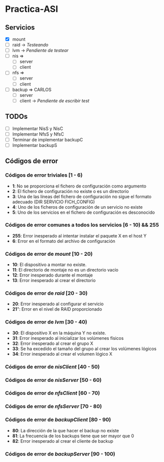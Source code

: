 # Practica-ASI
## Servicios

- [x] mount
- [ ] raid -> *Testeando*
- [ ] lvm -> *Pendiente de testear*
- [ ] nis =>
  + [ ] server
  + [ ] client
- [ ] nfs =>
  + [ ] server
  + [ ] client
- [ ] backup => CARLOS
  + [ ] server
  + [ ] client -> *Pendiente de escribir test*

## TODOs

- [ ] Implementar NisS y NisC
- [ ] Implementar NfsS y NfsC
- [ ] Terminar de implementar backupC
- [ ] Implementar backupS

## Códigos de error
### Códigos de error triviales [1 - 6)

- **1**: No se proporciona el fichero de configuración como argumento
- **2**: El fichero de configuración no existe o es un directorio
- **3**: Una de las líneas del fichero de configuración no sigue el formato adecuado (DIR SERVICIO FICH_CONFIG)
- **4**: Uno de los ficheros de configuración de un servicio no existe
- **5**: Uno de los servicios en el fichero de configuración es desconocido

### Códigos de error comunes a todos los servicios [6 - 10) && 255

- **255**: Error inesperado al intentar instalar el paquete X en el host Y
- **6**: Error en el formato del archivo de configuración

### Códigos de error de *mount* [10 - 20)

- **10**: El dispositivo a montar no existe.
- **11**: El directorio de montaje no es un directorio vacío
- **12**: Error inesperado durante el montaje
- **13**: Error inesperado al crear el directorio

### Códigos de error de *raid* [20 - 30)

- **20**: Error inesperado al configurar el servicio
- **21**": Error en el nivel de RAID proporcionado

### Códigos de error de *lvm* [30 - 40)

- **30**: El dispositivo X en la máquina Y no existe.
- **31**: Error inesperado al inicializar los volúmenes físicos
- **32**: Error inesperado al crear el grupo X
- **33**: Se ha excedido el tamaño del grupo al crear los volúmenes lógicos
- **34**: Error inesperado al crear el volumen lógico X

### Códigos de error de *nisClient* [40 - 50)

### Códigos de error de *nisServer* [50 - 60)

### Códigos de error de *nfsClient* [60 - 70)

### Códigos de error de *nfsServer* [70 - 80)

### Códigos de error de *backupClient* [80 - 90)

- **80**: La dirección de la que hacer el backup no existe
- **81**: La frecuencia de los backups tiene que ser mayor que 0
- **82**: Error inesperado al crear el cliente de backup

### Códigos de error de *backupServer* [90 - 100)
